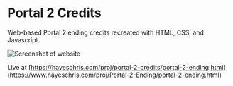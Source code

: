 # Portal 2 Credits
Web-based Portal 2 ending credits recreated with HTML, CSS, and Javascript.

![Screenshot of website](https://imgur.com/aArHFzM)

Live at [https://hayeschris.com/proj/portal-2-credits/portal-2-ending.html](https://www.hayeschris.com/proj/Portal-2-Ending/portal-2-ending.html)
